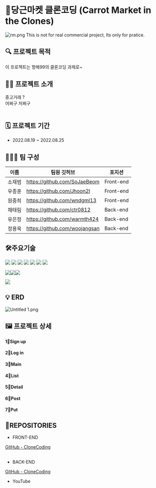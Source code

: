 # 🥕당근마켓 클론코딩 (Carrot Market in the Clones)

![rm.png](https://user-images.githubusercontent.com/98306332/185592131-a216f5ea-dbd2-4c5a-bd65-8fe6351ea497.png)
This is not for real commercial project, Its only for pratice.


## ****🔍 프로젝트 목적****
이 프로젝트는 항해99의 클론코딩 과제로~<br>

## ****👨‍🏫 프로젝트 소개****

 중고거래 ?<br>
 어쩌구 저쩌구<br><br>

## ****🗓 프로젝트 기간****

- 2022.08.19 ~ 2022.08.25

## ****👨‍👧‍👦 팀 구성****

|이름|팀원 깃허브|포지션|
|---|---|---|
|소재범|https://github.com/SoJaeBeom|Front-end|
|우종훈|https://github.com/Jhoon2l|Front-end|
|원중희|https://github.com/wndgml13|Front-end|
|채태림|https://github.com/ctr0812|Back-end|
|유은정|https://github.com/warmth424|Back-end|
|정용욱|https://github.com/woojangsan|Back-end|




## ****🛠주요기술****


<img src="https://img.shields.io/badge/java-007396?style=for-the-badge&logo=java&logoColor=white"> <img src="https://img.shields.io/badge/react-61DAFB?style=for-the-badge&logo=react&logoColor=black"> <img src="https://img.shields.io/badge/amazonaws-232F3E?style=for-the-badge&logo=amazonaws&logoColor=white"> <img src="https://img.shields.io/badge/gradle-02303A?style=for-the-badge&logo=gradle&logoColor=white"> <img src= "https://img.shields.io/badge/React%20Hook%20Form-%23EC5990.svg?style=for-the-badge&logo=reacthookform&logoColor=white"> <img src= "https://img.shields.io/badge/redux-%23593d88.svg?style=for-the-badge&logo=redux&logoColor=white"> <img src= "https://img.shields.io/badge/yarn-%232C8EBB.svg?style=for-the-badge&logo=yarn&logoColor=white">


<img src="https://img.shields.io/badge/springboot-6DB33F?style=for-the-badge&logo=springboot&logoColor=white"><img src="https://img.shields.io/badge/spring-6DB33F?style=for-the-badge&logo=spring&logoColor=white"><img src="https://img.shields.io/badge/firebase-FFCA28?style=for-the-badge&logo=firebase&logoColor=white">

<img src="https://img.shields.io/badge/adobe%20illustrator-%23FF9A00.svg?style=for-the-badge&logo=adobe%20illustrator&logoColor=white">

    
## ****💡 ERD****
![Untitled 1.png](https://user-images.githubusercontent.com/98306332/185595665-4c28bde6-814d-4254-80b7-844f39dbd7ca.png)




## ****🖼️ 프로젝트 상세****

#### 1⃣Sign up

<!-- <img src="https://github.com/hh99MiniProject/miniProject/blob/master/signup.png?raw=true" width="600"/><br>
-회원가입 페이지입니다.<br>
-아이디와 닉네임을 체크 편의기능을 추가하였습니다.<br><br> -->

#### 2⃣Log in

<!-- <img src="https://github.com/hh99MiniProject/miniProject/blob/master/login.png?raw=true" width="600"/><br>
-로그인 페이지입니다.<br>
-아이디와 비밀번호를 입력받아 로그인합니다.<br><br> -->

#### 3⃣Main

<!-- <img src="https://github.com/hh99MiniProject/miniProject/blob/master/main.png?raw=true" width="600"/><br>
-메인페이지입니다. 등록된 제품의 사진이 카드 목록으로 노출됩니다.<br>
-로그인 이용자에게는 '제품등록', '로그아웃' 버튼이 비로그인 이용자에게는 '로그인', '회원가입'버튼이 보입니다.<br><br> -->


#### 4⃣List

<!-- <img src="https://github.com/hh99MiniProject/miniProject/blob/master/detail.png?raw=true" width="600"/><br>
-등록된 게시글 페이지입니다.<br>
-해당 게시글 작성자만 게시글을 작성할 수 있습니다.<br>
-해당 댓글도 작성자만 댓글을 작성할 수 있습니다.<br><br> -->

#### 5⃣Detail
<!-- 
<img src="https://github.com/hh99MiniProject/miniProject/blob/master/post.png?raw=true" width="600"/><br>
- 제품등록 페이지입니다.<br> -->

#### 6⃣Post


#### 7⃣Put

<!-- #### 6.MyPage
<img src="https://github.com/hh99MiniProject/miniProject/blob/master/likepage.png?raw=true" width="600"/><br>

- 좋아요를 누른 제품페이지를 확인할 수 있습니다. <br> -->



## 📂REPOSITORIES

- FRONT-END

[GitHub - CloneCoding](https://github.com/chipmunkcol/Hanghae99_MiniProject)<br><br>


- BACK-END

[GitHub - CloneCoding](https://github.com/ClonecodingC1/CloneCodingC1)



- YouTube
